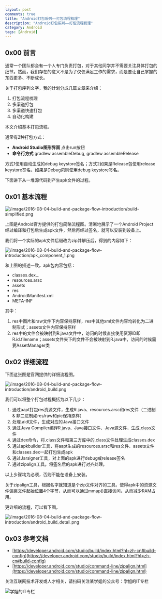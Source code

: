 ```yaml
---
layout: post
comments: true
title: "Android打包系列——打包流程梳理"
description: "Android打包系列——打包流程梳理"
category: Android
tags: [Android]
---
```


## 0x00 前言

通常一个团队都会有一个人专门负责打包，对于其他同学并不需要关注具体打包的细节。然而，我们存在的意义不是为了仅仅满足工作的需求，而是要让自己掌握的东西更多、不断成长。

关于打包序列文字，我的计划分成几篇文章来介绍：

1. 打包流程梳理
2. 多渠道打包
3. 多渠道快速打包
4. 自动化构建

本文介绍基本打包流程。

<!--more-->

通常有2种打包方式：

- **Android Studio图形界面** 点击run按钮
- **命令行方式** gradlew assembleDebug, gradlew assembleRelease

方式1使用自动生成的debug keystore签名；方式2如果是Release包使用release keystore签名，如果是Debug包则使用debug keystore签名。

下面讲下从一堆源代码到产生apk文件的过程。

## 0x01 基本流程

![/image/2016-08-04-build-and-package-flow-introduction/build-simplified.png](/image/2016-08-04-build-and-package-flow-introduction/build-simplified.png)

上图是Android官方提供的打包简略流程图。清晰地展示了一个Android Project经过编译和打包后生成apk文件，然后再经过签名，就可以安装到设备上。

我们将一个实际的apk文件后缀改为zip并解压后，得到的内容如下：

![/image/2016-08-04-build-and-package-flow-introduction/apk_component_1.png](/image/2016-08-04-build-and-package-flow-introduction/apk_component_1.png)

和上图的描述一致。apk包内容包括：

- classes.dex...
- resources.arsc
- assets
- res
- AndroidManifest.xml
- META-INF

其中：

1. res中图片和raw文件下内容保持原样，res中其他xml文件内容均转化为二进制形式；assets文件内容保持原样
2. res中的文件会被映射到R.java文件中，访问的时候直接使用资源ID即R.id.filename；assets文件夹下的文件不会被映射到R.java中，访问的时候需要AssetManager类

## 0x02 详细流程

下面这张图是官网提供的详细流程图。

![/image/2016-08-04-build-and-package-flow-introduction/android_build.png](/image/2016-08-04-build-and-package-flow-introduction/android_build.png)

我们可以将整个打包过程概括为以下几步：

 1. 通过aapt打包res资源文件，生成R.java、resources.arsc和res文件（二进制 & 非二进制如res/raw和pic保持原样）
 2. 处理.aidl文件，生成对应的Java接口文件
 3. 通过Java Compiler编译R.java、Java接口文件、Java源文件，生成.class文件
 4. 通过dex命令，将.class文件和第三方库中的.class文件处理生成classes.dex
 5. 通过apkbuilder工具，将aapt生成的resources.arsc和res文件、assets文件和classes.dex一起打包生成apk
 6. 通过Jarsigner工具，对上面的apk进行debug或release签名
 7. 通过zipalign工具，将签名后的apk进行对齐处理。

以上步骤均为必须，否则不能在设备上安装。

关于zipalign工具，根据名字就知道是个zip文件对齐的工具。使得apk中的资源文件偏离文件起始位置4个字节，从而可以通过mmap()直接访问，从而减少RAM占用。

更详细的流程，可以看下图。

![/image/2016-08-04-build-and-package-flow-introduction/android_build_detail.png](/image/2016-08-04-build-and-package-flow-introduction/android_build_detail.png)

## 0x03 参考文档

- [https://developer.android.com/studio/build/index.html?hl=zh-cn#build-config](https://developer.android.com/studio/build/index.html?hl=zh-cn#build-config)
- [https://developer.android.com/studio/command-line/zipalign.html](https://developer.android.com/studio/command-line/zipalign.html)

关注互联网技术开发或人才相关，请扫码关注某学姐的公众号：学姐的IT专栏

![学姐的IT专栏](/images/qrcode_for_gh_771805c73e44_430.jpg)


